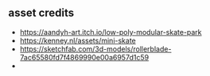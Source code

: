 ## asset credits
- https://aandyh-art.itch.io/low-poly-modular-skate-park
- https://kenney.nl/assets/mini-skate
- https://sketchfab.com/3d-models/rollerblade-7ac65580fd7f4869990e00a6957d1c59
- 
